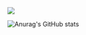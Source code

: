 <img src="https://capsule-render.vercel.app/api?type=default&color=#d192fe&height=300&section=header&text=Hello!%20Im%20Monster&fontColor=d6ace6&fontSize=90" />

![Anurag's GitHub stats](https://github-readme-stats.vercel.app/api?username=monsta-zo&show_icons=true&theme=default)
